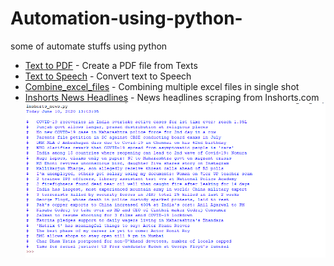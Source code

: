# Automation-using-python-
some of automate stuffs using python

- [Text to PDF](https://github.com/vpdesai2020/Automation-using-python-/blob/master/Text_to_pdf.py)  - Create a PDF file from Texts
- [Text to Speech](https://github.com/vpdesai2020/Automation-using-python-/blob/master/Text_to_speech.py)  - Convert text to Speech
- [Combine_excel_files](https://github.com/vpdesai2020/Automation-using-python-/blob/master/combine_excel_sheets.py)  - Combining multiple excel files in single shot
- [Inshorts News Headlines](https://github.com/vpdesai2020/Automation-using-python-/blob/master/Inshorts_News_scraping/Inshorts_NEWS_Headings.py)  - News headlines scraping from Inshorts.com
![image](https://github.com/vpdesai2020/Automation-using-python-/blob/master/Inshorts_News_scraping/inshorts.png)





